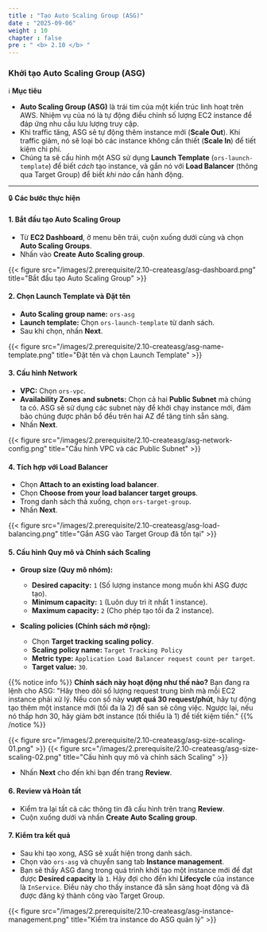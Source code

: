```yaml
---
title : "Tạo Auto Scaling Group (ASG)"
date : "2025-09-06"
weight : 10
chapter : false
pre : " <b> 2.10 </b> "
---
```


### Khởi tạo Auto Scaling Group (ASG)

ℹ️ **Mục tiêu**

*   **Auto Scaling Group (ASG)** là trái tim của một kiến trúc linh hoạt trên AWS. Nhiệm vụ của nó là tự động điều chỉnh số lượng EC2 instance để đáp ứng nhu cầu lưu lượng truy cập.
*   Khi traffic tăng, ASG sẽ tự động thêm instance mới (**Scale Out**). Khi traffic giảm, nó sẽ loại bỏ các instance không cần thiết (**Scale In**) để tiết kiệm chi phí.
*   Chúng ta sẽ cấu hình một ASG sử dụng **Launch Template** (`ors-launch-template`) để biết *cách* tạo instance, và gắn nó với **Load Balancer** (thông qua Target Group) để biết *khi nào* cần hành động.

---

🔒 **Các bước thực hiện**

#### **1. Bắt đầu tạo Auto Scaling Group**

*   Từ **EC2 Dashboard**, ở menu bên trái, cuộn xuống dưới cùng và chọn **Auto Scaling Groups**.
*   Nhấn vào **Create Auto Scaling group**.

{{< figure src="/images/2.prerequisite/2.10-createasg/asg-dashboard.png" title="Bắt đầu tạo Auto Scaling Group" >}}

#### **2. Chọn Launch Template và Đặt tên**

*   **Auto Scaling group name:** `ors-asg`
*   **Launch template:** Chọn `ors-launch-template` từ danh sách.
*   Sau khi chọn, nhấn **Next**.

{{< figure src="/images/2.prerequisite/2.10-createasg/asg-name-template.png" title="Đặt tên và chọn Launch Template" >}}

#### **3. Cấu hình Network**

*   **VPC:** Chọn `ors-vpc`.
*   **Availability Zones and subnets:** Chọn cả hai **Public Subnet** mà chúng ta có. ASG sẽ sử dụng các subnet này để khởi chạy instance mới, đảm bảo chúng được phân bổ đều trên hai AZ để tăng tính sẵn sàng.
*   Nhấn **Next**.

{{< figure src="/images/2.prerequisite/2.10-createasg/asg-network-config.png" title="Cấu hình VPC và các Public Subnet" >}}

#### **4. Tích hợp với Load Balancer**

*   Chọn **Attach to an existing load balancer**.
*   Chọn **Choose from your load balancer target groups**.
*   Trong danh sách thả xuống, chọn `ors-target-group`.
*   Nhấn **Next**.

{{< figure src="/images/2.prerequisite/2.10-createasg/asg-load-balancing.png" title="Gắn ASG vào Target Group đã tồn tại" >}}

#### **5. Cấu hình Quy mô và Chính sách Scaling**

*   **Group size (Quy mô nhóm):**
    *   **Desired capacity:** `1` (Số lượng instance mong muốn khi ASG được tạo).
    *   **Minimum capacity:** `1` (Luôn duy trì ít nhất 1 instance).
    *   **Maximum capacity:** `2` (Cho phép tạo tối đa 2 instance).

*   **Scaling policies (Chính sách mở rộng):**
    *   Chọn **Target tracking scaling policy**.
    *   **Scaling policy name:** `Target Tracking Policy`
    *   **Metric type:** `Application Load Balancer request count per target`.
    *   **Target value:** `30`.

{{% notice info %}}
**Chính sách này hoạt động như thế nào?**
Bạn đang ra lệnh cho ASG: "Hãy theo dõi số lượng request trung bình mà mỗi EC2 instance phải xử lý. Nếu con số này **vượt quá 30 request/phút**, hãy tự động tạo thêm một instance mới (tối đa là 2) để san sẻ công việc. Ngược lại, nếu nó thấp hơn 30, hãy giảm bớt instance (tối thiểu là 1) để tiết kiệm tiền."
{{% /notice %}}

{{< figure src="/images/2.prerequisite/2.10-createasg/asg-size-scaling-01.png" >}}
{{< figure src="/images/2.prerequisite/2.10-createasg/asg-size-scaling-02.png" title="Cấu hình quy mô và chính sách Scaling" >}}

*   Nhấn **Next** cho đến khi bạn đến trang **Review**.

#### **6. Review và Hoàn tất**

*   Kiểm tra lại tất cả các thông tin đã cấu hình trên trang **Review**.
*   Cuộn xuống dưới và nhấn **Create Auto Scaling group**.

#### **7. Kiểm tra kết quả**

*   Sau khi tạo xong, ASG sẽ xuất hiện trong danh sách.
*   Chọn vào `ors-asg` và chuyển sang tab **Instance management**.
*   Bạn sẽ thấy ASG đang trong quá trình khởi tạo một instance mới để đạt được **Desired capacity** là `1`. Hãy đợi cho đến khi **Lifecycle** của instance là `InService`. Điều này cho thấy instance đã sẵn sàng hoạt động và đã được đăng ký thành công vào Target Group.

{{< figure src="/images/2.prerequisite/2.10-createasg/asg-instance-management.png" title="Kiểm tra instance do ASG quản lý" >}}